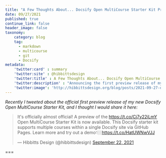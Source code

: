 ```yaml
---
title: "A Few Thoughts About... Docsify Open MultiCourse Starter Kit Preview Released"
date: 09/27/2021
published: true
continue_link: false
header_image: false
taxonomy:
    category: blog
    tag:
      - markdown
      - multicourse
      - git
      - Docsify
metadata:
    'twitter:card' : summary
    'twitter:site' : @hibbittsdesign
    'twitter:title' : A Few Thoughts About... Docsify Open MultiCourse Starter Kit Preview Released
    'twitter:description' : "Announcing the first preview release of my new Docsify Open MultiCourse Starter Kit."
    'twitter:image': 'http://hibbittsdesign.org/blog/posts/2021-09-27-docsify-open-multicourse-starter-kit-preview-released/screenshot.jpg'
---
```


_Recently I tweeted about the official first preview release of my new Docsify Open MultiCourse Starter Kit, and I thought I would share it here:_

<blockquote class="twitter-tweet" data-lang="en"><p lang="en" dir="ltr">It&#39;s officially almost official! A preview of the <a href="https://t.co/Cj7y22iLmY">https://t.co/Cj7y22iLmY</a> Open MultiCourse Starter Kit is now available. This Docsify starter kit supports multiple courses within a single Docsify site via GitHub Pages. Learn more and try out a demo👇🏼<a href="https://t.co/HatUWNwVJJ">https://t.co/HatUWNwVJJ</a></p>&mdash; Hibbitts Design (@hibbittsdesign) <a href="https://twitter.com/hibbittsdesign/status/1440717448051712009?ref_src=twsrc%5Etfw">September 22, 2021</a></blockquote>
<script async src="https://platform.twitter.com/widgets.js" charset="utf-8"></script>

===
